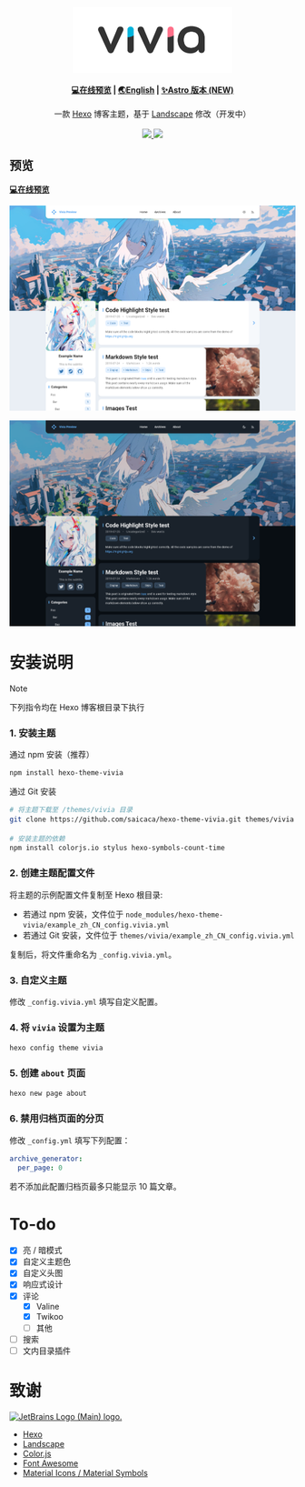 <br>
<div align="center">
<img alt="Vivia Logo" src="https://raw.githubusercontent.com/saicaca/resource/main/vivia-img/logo.png" width="280px">
<br>
<br>
<strong>
<a href="https://saicaca.github.io/vivia-preview/">💻在线预览</a>
|
<a href="https://github.com/saicaca/hexo-theme-vivia/blob/main/README.zh-CN.md">🌏English</a>
|
<a href="https://github.com/saicaca/fuwari">✨Astro 版本 (NEW)</a>
</strong>
<br>
<br>
一款 <a href="https://hexo.io/">Hexo</a> 博客主题，基于 <a href="https://github.com/hexojs/hexo-theme-landscape">Landscape</a> 修改（开发中）
<br>
<br>
<a href="https://www.npmjs.com/package/hexo-theme-vivia">
   <img src="https://img.shields.io/npm/v/hexo-theme-vivia"/>
</a>
<a href="https://github.com/saicaca/hexo-theme-vivia/blob/main/LICENSE">
   <img src="https://img.shields.io/github/license/saicaca/hexo-theme-vivia"/>
</a>
</div>

## 预览

**[💻在线预览](https://saicaca.github.io/vivia-preview/)**

![home](https://raw.githubusercontent.com/saicaca/resource/main/vivia-img/home.png)

![home_dark](https://raw.githubusercontent.com/saicaca/resource/main/vivia-img/home-dark.png)

# 安装说明

> [!NOTE]
> 下列指令均在 Hexo 博客根目录下执行

### 1. 安装主题

通过 npm 安装（推荐）

```bash
npm install hexo-theme-vivia
```

通过 Git 安装

```bash
# 将主题下载至 /themes/vivia 目录
git clone https://github.com/saicaca/hexo-theme-vivia.git themes/vivia
  
# 安装主题的依赖
npm install colorjs.io stylus hexo-symbols-count-time
```

### 2. 创建主题配置文件

将主题的示例配置文件复制至 Hexo 根目录:

- 若通过 npm 安装，文件位于 `node_modules/hexo-theme-vivia/example_zh_CN_config.vivia.yml`
- 若通过 Git 安装，文件位于 `themes/vivia/example_zh_CN_config.vivia.yml`

复制后，将文件重命名为 `_config.vivia.yml`。

### 3. 自定义主题

修改 `_config.vivia.yml` 填写自定义配置。

### 4. 将 `vivia` 设置为主题

```bash
hexo config theme vivia
```

### 5. 创建 `about` 页面

```bash
hexo new page about
```

### 6. 禁用归档页面的分页

修改 `_config.yml` 填写下列配置：

```yaml
archive_generator:
  per_page: 0
```

若不添加此配置归档页最多只能显示 10 篇文章。

# To-do

- [x] 亮 / 暗模式
- [x] 自定义主题色
- [x] 自定义头图
- [x] 响应式设计
- [x] 评论
  - [x] Valine
  - [x] Twikoo
  - [ ] 其他
- [ ] 搜索
- [ ] 文内目录插件

# 致谢

<a href="https://jb.gg/OpenSourceSupport">
   <img src="https://resources.jetbrains.com/storage/products/company/brand/logos/jb_beam.png" alt="JetBrains Logo (Main) logo." width="200px" height="200px">
</a>

- [Hexo](https://hexo.io/zh-cn/index.html)
- [Landscape](https://github.com/hexojs/hexo-theme-landscape)
- [Color.js](https://colorjs.io/)
- [Font Awesome](https://github.com/FortAwesome/Font-Awesome)
- [Material Icons / Material Symbols](https://github.com/google/material-design-icons)
